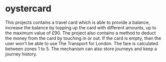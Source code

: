 # oystercard
This projects contains a travel card which is able to provide a balance, increase the balance by topping up the card with  different amounts, up to the maximum value of £90.
The project also contains a method to deduct the money from the card by touching in or out. If the card is empty, than the user won't be able to use The Transport for London.
The fare is calculated between zones 1 to 5. The mechanism can also store journeys and keep a journey history.
